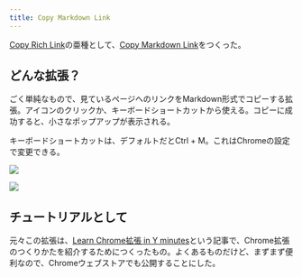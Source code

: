 ```yaml
---
title: Copy Markdown Link
---
```

[Copy Rich Link](https://chrome.google.com/webstore/detail/copy-rich-link/hikiamlgpdcabppakpmemaofmkgknpea)の亜種として、[Copy Markdown Link](https://chrome.google.com/webstore/detail/copy-markdown-link/gkceaaphhbeanfciglgpffnncfpipjpa)をつくった。

どんな拡張？
------

ごく単純なもので、見ているページへのリンクをMarkdown形式でコピーする拡張。アイコンのクリックか、キーボードショートカットから使える。コピーに成功すると、小さなポップアップが表示される。

キーボードショートカットは、デフォルトだとCtrl + M。これはChromeの設定で変更できる。

![](https://lh5.googleusercontent.com/kEnhGFJMrj-YfnLLC8HLWYM-GSCF5vWWI224GQmA4Vl6zPic7ObcVMr2Y7f02Pae-vDBPl1FpTx_E3bvK3O3-o2y8OtJVcI0LErSNf5yz3Wia6epyPWXBt8bicZ352lXjOK1FlEIRsPjbomSoIZsRwGs7TipHCese-TFuqe0-6SM0AwItWMSSzItj7SC)

![](https://lh5.googleusercontent.com/Db_4DJ8Ong6wTL_FjtDV3IPOuaL8Dw9zN0NUZQgL3YVQjBv_WbzRXrRNYPlz6w7OfDd7K39zXqq-I2uPOChQGVCMeqj4oNq2JdfFmUA7XfYqC7MHKYJBYOnfqUUspIFyPPdzAhiZR47OtBcqDVAwDnxO62QSvSuFylD_gBhoIxEAScKMj6dqQsPaf-6X)

チュートリアルとして
----------

元々この拡張は、[Learn Chrome拡張 in Y minutes](https://r7kamura.com/articles/2022-05-18-learn-chrome-extention-in-y-minutes)という記事で、Chrome拡張のつくりかたを紹介するためにつくったもの。よくあるものだけど、まずまず便利なので、Chromeウェブストアでも公開することにした。

